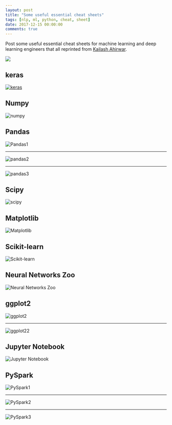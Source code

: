 ```yaml
---
layout: post
title: "Some useful essential cheat sheets"
tags: [nlp, ml, python, cheat, sheet]
date: 2017-12-15 00:00:00
comments: true
---  
```


Post some useful essential cheat sheets for machine learning and deep learning engineers that all reprinted from [Kailash Ahirwar](https://startupsventurecapital.com/essential-cheat-sheets-for-machine-learning-and-deep-learning-researchers-efb6a8ebd2e5).  
<!--more-->
<img src="/assets/gallery/1513308192701.png" data-action="zoom"/>


## keras  
[![keras](/assets/gallery/1513308192701.png)](/assets/gallery/1513307478364.png)  

## Numpy  
![numpy](/assets/gallery/1513307555773.png)  

## Pandas  
![Pandas1](/assets/gallery/1513307668547.png)  

***  

![pandas2](/assets/gallery/1513307699208.png)  

***  

![pandas3](/assets/gallery/1513307785365.png)  

## Scipy  
![scipy](/assets/gallery/1513307861349.png)  

## Matplotlib  
![Matplotlib](/assets/gallery/1513307902094.png)  

## Scikit-learn  
![Scikit-learn](/assets/gallery/1513307933927.png)  

## Neural Networks Zoo  
![Neural Networks Zoo](/assets/gallery/1513307966868.png)  

## ggplot2  
![ggplot2](/assets/gallery/1513308003271.png)  

***  

![ggplot22](/assets/gallery/1513308030638.png)  

## Jupyter Notebook  
![Jupyter Notebook](/assets/gallery/1513308085074.png)  

## PySpark  
![PySpark1](/assets/gallery/1513308152453.png)  

***  

![PySpark2](/assets/gallery/1513308176767.png)  

***  

![PySpark3](/assets/gallery/1513308192701.png)
